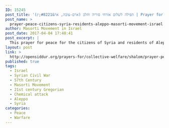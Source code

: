 ```yaml
---
ID: 15245
post_title: 'תפילה לשלום אזרחי סוריה וחלבּ (ארם-צובה, אר&#8221;ץ)‏ | Prayer for the Well-being of the Citizens of Syria and Residents of Aleppo (Masorti Movement in Israel)'
post_name: >
  prayer-peace-citizens-syria-residents-aleppo-masorti-movement-israel
author: Masorti Movement in Israel
post_date: 2017-04-04 17:48:41
post_excerpt: |
  This prayer for peace for the citizens of Syria and residents of Aleppo was first published by the Masorti Movement in Israel, via their web page <a href="https://www.masorti.org.il/page.php?pid=4302">here</a>. The prayer was transcribed to Unicode Hebrew by Aharon Varady. Translation adapted by Aharon from one provided by Rivka Kellner in a <a href="https://www.facebook.com/seth.a.kadish/posts/10155099851677208?comment_id=10155100183427208">Facebook comment</a>.
layout: post
link: >
  http://opensiddur.org/prayers-for/collective-welfare/shalom/prayer-peace-citizens-syria-residents-aleppo-masorti-movement-israel/
published: true
tags:
  - Israel
  - Syrian Civil War
  - 57th Century
  - Masorti Movement
  - 21st century Gregorian
  - Chemical attack
  - Aleppo
  - Syria
categories:
  - Peace
  - Warfare
---
```

